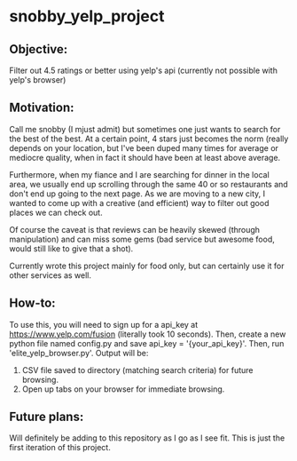 # snobby_yelp_project

## Objective: 
Filter out 4.5 ratings or better using yelp's api (currently not possible with yelp's browser)

## Motivation: 
Call me snobby (I mjust admit) but sometimes one just wants to search for the best of the best.  At a certain point, 4 stars just becomes the norm (really depends on your location, but I've been duped many times for average or mediocre quality, when in fact it should have been at least above average. 

Furthermore, when my fiance and I are searching for dinner in the local area, we usually end up scrolling through the same 40 or so restaurants and don't end up going to the next page. As we are moving to a new city, I wanted to come up with a creative (and efficient) way to filter out good places we can check out. 

Of course the caveat is that reviews can be heavily skewed (through manipulation) and can miss some gems (bad service but awesome food, would still like to give that a shot).

Currently wrote this project mainly for food only, but can certainly use it for other services as well. 

## How-to:

To use this, you will need to sign up for a api_key at https://www.yelp.com/fusion (literally took 10 seconds).  Then, create a new python file named config.py and save api_key = '{your_api_key}'.  Then, run 'elite_yelp_browser.py'. Output will be:
1. CSV file saved to directory (matching search criteria) for future browsing. 
2. Open up tabs on your browser for immediate browsing. 

## Future plans:
Will definitely be adding to this repository as I go as I see fit.  This is just the first iteration of this project. 
